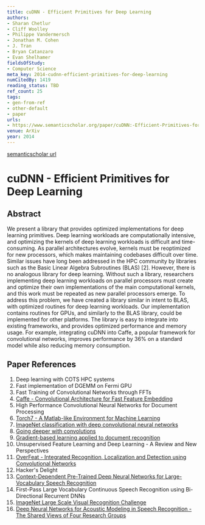 ```yaml
---
title: cuDNN - Efficient Primitives for Deep Learning
authors:
- Sharan Chetlur
- Cliff Woolley
- Philippe Vandermersch
- Jonathan M. Cohen
- J. Tran
- Bryan Catanzaro
- Evan Shelhamer
fieldsOfStudy:
- Computer Science
meta_key: 2014-cudnn-efficient-primitives-for-deep-learning
numCitedBy: 1419
reading_status: TBD
ref_count: 25
tags:
- gen-from-ref
- other-default
- paper
urls:
- https://www.semanticscholar.org/paper/cuDNN:-Efficient-Primitives-for-Deep-Learning-Chetlur-Woolley/31c36d445367ba204244bb74893c5654e31c3869?sort=total-citations
venue: ArXiv
year: 2014
---
```


[semanticscholar url](https://www.semanticscholar.org/paper/cuDNN:-Efficient-Primitives-for-Deep-Learning-Chetlur-Woolley/31c36d445367ba204244bb74893c5654e31c3869?sort=total-citations)

# cuDNN - Efficient Primitives for Deep Learning

## Abstract

We present a library that provides optimized implementations for deep learning primitives. Deep learning workloads are computationally intensive, and optimizing the kernels of deep learning workloads is difficult and time-consuming. As parallel architectures evolve, kernels must be reoptimized for new processors, which makes maintaining codebases difficult over time. Similar issues have long been addressed in the HPC community by libraries such as the Basic Linear Algebra Subroutines (BLAS) [2]. However, there is no analogous library for deep learning. Without such a library, researchers implementing deep learning workloads on parallel processors must create and optimize their own implementations of the main computational kernels, and this work must be repeated as new parallel processors emerge. To address this problem, we have created a library similar in intent to BLAS, with optimized routines for deep learning workloads. Our implementation contains routines for GPUs, and similarly to the BLAS library, could be implemented for other platforms. The library is easy to integrate into existing frameworks, and provides optimized performance and memory usage. For example, integrating cuDNN into Caffe, a popular framework for convolutional networks, improves performance by 36% on a standard model while also reducing memory consumption.

## Paper References

1. Deep learning with COTS HPC systems
2. Fast implementation of DGEMM on Fermi GPU
3. Fast Training of Convolutional Networks through FFTs
4. [Caffe - Convolutional Architecture for Fast Feature Embedding](2014-caffe-convolutional-architecture-for-fast-feature-embedding.md)
5. High Performance Convolutional Neural Networks for Document Processing
6. [Torch7 - A Matlab-like Environment for Machine Learning](2011-torch7-a-matlab-like-environment-for-machine-learning.md)
7. [ImageNet classification with deep convolutional neural networks](2012-imagenet-classification-with-deep-convolutional-neural-networks.md)
8. [Going deeper with convolutions](2015-going-deeper-with-convolutions.md)
9. [Gradient-based learning applied to document recognition](1998-gradient-based-learning-applied-to-document-recognition.md)
10. Unsupervised Feature Learning and Deep Learning - A Review and New Perspectives
11. [OverFeat - Integrated Recognition, Localization and Detection using Convolutional Networks](2014-overfeat-integrated-recognition-localization-and-detection-using-convolutional-networks.md)
12. Hacker's Delight
13. [Context-Dependent Pre-Trained Deep Neural Networks for Large-Vocabulary Speech Recognition](2012-context-dependent-pre-trained-deep-neural-networks-for-large-vocabulary-speech-recognition.md)
14. First-Pass Large Vocabulary Continuous Speech Recognition using Bi-Directional Recurrent DNNs
15. [ImageNet Large Scale Visual Recognition Challenge](2015-imagenet-large-scale-visual-recognition-challenge.md)
16. [Deep Neural Networks for Acoustic Modeling in Speech Recognition - The Shared Views of Four Research Groups](2012-deep-neural-networks-for-acoustic-modeling-in-speech-recognition-the-shared-views-of-four-research-groups.md)
